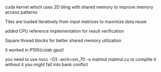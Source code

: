 cuda kernel which uses 2D tiling with shared memory to improve memory access patterns

Tiles are loaded iteratively from input matrices to maximize data reuse

added CPU reference implementation for result verification

Square thread blocks for better shared memory utilization

it worked in P100(colab gpu)!

you need to use nvcc -O3 -arch=sm_70 -o matmul matmul.cu to complile it without it you might fall into bank conflict
